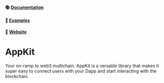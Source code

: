 #### 📚 [Documentation](https://docs.reown.com/appkit/react-native/core/installation)

#### 🔎 [Examples](https://github.com/WalletConnect/react-native-examples)

#### 🔗 [Website](https://reown.com/appkit)

# AppKit

Your on-ramp to web3 multichain. AppKit is a versatile library that makes it super easy to connect users with your Dapp and start interacting with the blockchain.
